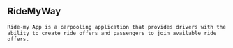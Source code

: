 

## RideMyWay
```Ride-my App is a carpooling application that provides drivers with the ability to create ride offers and passengers to join available ride offers.```
